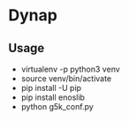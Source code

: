 # Dynap

## Usage

* virtualenv -p python3 venv
* source venv/bin/activate
* pip install -U pip
* pip install enoslib
* python g5k_conf.py


